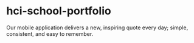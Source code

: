 # hci-school-portfolio

Our mobile application delivers a new, inspiring quote every day; simple, consistent, and easy to remember.
